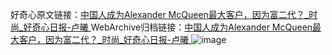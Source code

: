 好奇心原文链接：[中国人成为Alexander McQueen最大客户，因为富二代？_时尚_好奇心日报-卢曦 ](https://www.qdaily.com/articles/12356.html)
WebArchive归档链接：[中国人成为Alexander McQueen最大客户，因为富二代？_时尚_好奇心日报-卢曦 ](http://web.archive.org/web/20190623172614/https://www.qdaily.com/articles/12356.html)
![image](http://ww3.sinaimg.cn/large/007d5XDply1g3wjovdujlj30u071ju0x)